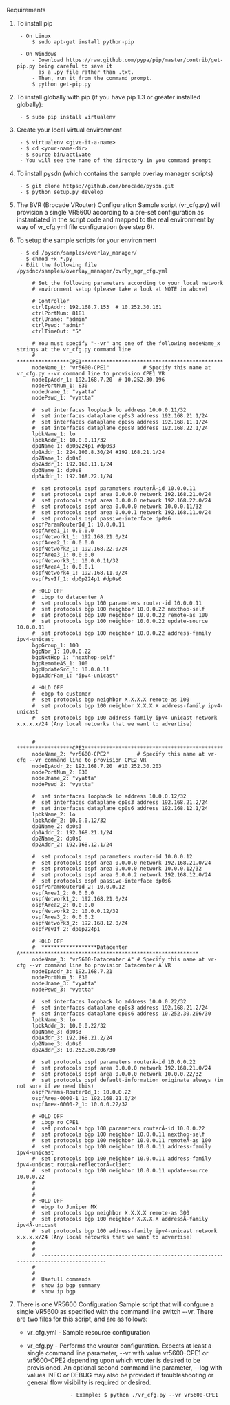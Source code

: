 Requirements

1. To install pip

        - On Linux
            $ sudo apt-get install python-pip

        - On Windows
            - Download https://raw.github.com/pypa/pip/master/contrib/get-pip.py being careful to save it 
              as a .py file rather than .txt. 
            - Then, run it from the command prompt.
            $ python get-pip.py
                
2. To install globally with pip (if you have pip 1.3 or greater installed globally):
        
        - $ sudo pip install virtualenv

3. Create your local virtual environment
        
        - $ virtualenv <give-it-a-name>
        - $ cd <your-name-dir>
        - $ source bin/activate
        - You will see the name of the directory in you command prompt
        
                
4. To install pysdn (which contains the sample overlay manager scripts)

        - $ git clone https://github.com/brocade/pysdn.git
        - $ python setup.py develop

5. The BVR (Brocade VRouter) Configuration Sample script (vr_cfg.py) will provision a single VR5600 according to a 
   pre-set configuration as instantiated in the script code and mapped to the real environment by way of vr_cfg.yml file 
   configuration (see step 6).
        
6. To setup the sample scripts for your environment
        
        - $ cd /pysdn/samples/overlay_manager/
        - $ chmod +x *.py
        - Edit the following file /pysdnc/samples/overlay_manager/ovrly_mgr_cfg.yml

            # Set the following parameters according to your local network
            # environment setup (please take a look at NOTE in above)
            
            # Controller
            ctrlIpAddr: 192.168.7.153  # 10.252.30.161
            ctrlPortNum: 8181
            ctrlUname: "admin"
            ctrlPswd: "admin"
            ctrlTimeOut: "5"
            
            # You must specify "--vr" and one of the following nodeName_x strings at the vr_cfg.py command line
            #  *****************CPE1**********************************************************
            nodeName_1: "vr5600-CPE1"           # Specify this name at vr_cfg.py --vr command line to provision CPE1 VR
            nodeIpAddr_1: 192.168.7.20  # 10.252.30.196
            nodePortNum_1: 830
            nodeUname_1: "vyatta"
            nodePswd_1: "vyatta"
            
            #  set interfaces loopback lo address 10.0.0.11/32
            #  set interfaces dataplane dp0s3 address 192.168.21.1/24
            #  set interfaces dataplane dp0s6 address 192.168.11.1/24
            #  set interfaces dataplane dp0s8 address 192.168.22.1/24
            lpbkName_1: lo
            lpbkAddr_1: 10.0.0.11/32
            dp1Name_1: dp0p224p1 #dp0s3
            dp1Addr_1: 224.100.8.30/24 #192.168.21.1/24
            dp2Name_1: dp0s6
            dp2Addr_1: 192.168.11.1/24
            dp3Name_1: dp0s8
            dp3Addr_1: 192.168.22.1/24
            
            #  set protocols ospf parameters routerÅ-id 10.0.0.11
            #  set protocols ospf area 0.0.0.0 network 192.168.21.0/24
            #  set protocols ospf area 0.0.0.0 network 192.168.22.0/24
            #  set protocols ospf area 0.0.0.0 network 10.0.0.11/32
            #  set protocols ospf area 0.0.0.1 network 192.168.11.0/24
            #  set protocols ospf passive-interface dp0s6
            ospfParamRouterId_1: 10.0.0.11
            ospfArea1_1: 0.0.0.0
            ospfNetwork1_1: 192.168.21.0/24
            ospfArea2_1: 0.0.0.0
            ospfNetwork2_1: 192.168.22.0/24
            ospfArea3_1: 0.0.0.0
            ospfNetwork3_1: 10.0.0.11/32
            ospfArea4_1: 0.0.0.1
            ospfNetwork4_1: 192.168.11.0/24
            ospfPsvIf_1: dp0p224p1 #dp0s6
            
            # HOLD OFF
            #  ibgp to datacenter A
            #  set protocols bgp 100 parameters router-id 10.0.0.11
            #  set protocols bgp 100 neighbor 10.0.0.22 nexthop-self
            #  set protocols bgp 100 neighbor 10.0.0.22 remote-as 100
            #  set protocols bgp 100 neighbor 10.0.0.22 update-source 10.0.0.11
            #  set protocols bgp 100 neighbor 10.0.0.22 address-family ipv4-unicast
            bgpGroup_1: 100
            bgpNbr_1: 10.0.0.22
            bgpNxtHop_1: "nexthop-self"
            bgpRemoteAS_1: 100
            bgpUpdateSrc_1: 10.0.0.11
            bgpAddrFam_1: "ipv4-unicast"
            
            # HOLD OFF
            #  ebgp to customer
            #  set protocols bgp neighbor X.X.X.X remote-as 100
            #  set protocols bgp 100 neighbor X.X.X.X address-family ipv4-unicast
            #  set protocols bgp 100 address-family ipv4-unicast network x.x.x.x/24 (Any local netowrks that we want to advertise)
            
            
            #  ******************CPE2*********************************************************
            nodeName_2: "vr5600-CPE2"         # Specify this name at vr-cfg --vr command line to provision CPE2 VR
            nodeIpAddr_2: 192.168.7.20  #10.252.30.203
            nodePortNum_2: 830
            nodeUname_2: "vyatta"
            nodePswd_2: "vyatta"
            
            #  set interfaces loopback lo address 10.0.0.12/32
            #  set interfaces dataplane dp0s3 address 192.168.21.2/24
            #  set interfaces dataplane dp0s6 address 192.168.12.1/24
            lpbkName_2: lo
            lpbkAddr_2: 10.0.0.12/32
            dp1Name_2: dp0s3
            dp1Addr_2: 192.168.21.1/24
            dp2Name_2: dp0s6
            dp2Addr_2: 192.168.12.1/24
            
            #  set protocols ospf parameters router-id 10.0.0.12
            #  set protocols ospf area 0.0.0.0 network 192.168.21.0/24
            #  set protocols ospf area 0.0.0.0 network 10.0.0.12/32
            #  set protocols ospf area 0.0.0.2 network 192.168.12.0/24
            #  set protocols ospf passive-interface dp0s6
            ospfParamRouterId_2: 10.0.0.12
            ospfArea1_2: 0.0.0.0
            ospfNetwork1_2: 192.168.21.0/24
            ospfArea2_2: 0.0.0.0
            ospfNetwork2_2: 10.0.0.12/32
            ospfArea3_2: 0.0.0.2
            ospfNetwork3_2: 192.168.12.0/24
            ospfPsvIf_2: dp0p224p1
            
            # HOLD OFF
            #  ******************Datacenter A**********************************************************
            nodeName_3: "vr5600-Datacenter A" # Specify this name at vr-cfg --vr command line to provision Datacenter A VR
            nodeIpAddr_3: 192.168.7.21
            nodePortNum_3: 830
            nodeUname_3: "vyatta"
            nodePswd_3: "vyatta"
            
            #  set interfaces loopback lo address 10.0.0.22/32
            #  set interfaces dataplane dp0s3 address 192.168.21.2/24
            #  set interfaces dataplane dp0s6 address 10.252.30.206/30
            lpbkName_3: lo
            lpbkAddr_3: 10.0.0.22/32
            dp1Name_3: dp0s3
            dp1Addr_3: 192.168.21.2/24
            dp2Name_3: dp0s6
            dp2Addr_3: 10.252.30.206/30
            
            #  set protocols ospf parameters routerÅ-id 10.0.0.22
            #  set protocols ospf area 0.0.0.0 network 192.168.21.0/24
            #  set protocols ospf area 0.0.0.0 network 10.0.0.22/32
            #  set protocols ospf default-information originate always (im not sure if we need this)
            ospfParams-RouterId_1: 10.0.0.22
            ospfArea-0000-1_1: 192.168.21.0/24
            ospfArea-0000-2_1: 10.0.0.22/32
            
            # HOLD OFF
            #  ibgp ro CPE1
            #  set protocols bgp 100 parameters routerÅ-id 10.0.0.22
            #  set protocols bgp 100 neighbor 10.0.0.11 nexthop-self
            #  set protocols bgp 100 neighbor 10.0.0.11 remoteÅ-as 100
            #  set protocols bgp 100 neighbor 10.0.0.11 address-family ipv4-unicast
            #  set protocols bgp 100 neighbor 10.0.0.11 address-family ipv4-unicast routeÅ-reflectorÅ-client
            #  set protocols bgp 100 neighbor 10.0.0.11 update-source 10.0.0.22
            #
            #
            #
            # HOLD OFF
            #  ebgp to Juniper MX
            #  set protocols bgp neighbor X.X.X.X remote-as 300
            #  set protocols bgp 100 neighbor X.X.X.X addressÅ-family ipv4Å-unicast
            #  set protocols bgp 100 address-family ipv4-unicast network x.x.x.x/24 (Any local netowrks that we want to advertise)
            #
            #
            #  ----------------------------------------------------------------------------------------
            #
            #
            #  Usefull commands
            #  show ip bgp summary
            #  show ip bgp

7. There is one VR5600 Configuration Sample script that will confgure a single VR5600 as specified with the command 
   line switch --vr.  There are two files for this script, and are as follows:

    - vr_cfg.yml - Sample resource configuration

    - vr_cfg.py - Performs the vrouter configuration.  Expects at least a single command line 
                        parameter, --vr with value vr5600-CPE1 or vr5600-CPE2 depending upon which vrouter is
                        desired to be provisioned.  An optional second command line parameter, --log with values INFO 
                        or DEBUG may also be provided if troubleshooting or general flow visibility is required or 
                        desired.
                        
                        - Example: $ python ./vr_cfg.py --vr vr5600-CPE1
